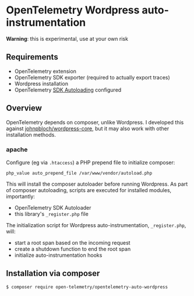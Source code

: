 # OpenTelemetry Wordpress auto-instrumentation

**Warning**: this is experimental, use at your own risk

## Requirements

* OpenTelemetry extension
* OpenTelemetry SDK exporter (required to actually export traces)
* Wordpress installation
* OpenTelemetry [SDK Autoloading](https://github.com/open-telemetry/opentelemetry-php/blob/main/examples/autoload_sdk.php) configured

## Overview
OpenTelemetry depends on composer, unlike Wordpress. I developed this against [johnpbloch/wordpress-core](https://github.com/johnpbloch/wordpress-core-installer), but it may also work with other installation methods.

### apache

Configure (eg via `.htaccess`) a PHP prepend file to initialize composer:

```
php_value auto_prepend_file /var/www/vendor/autoload.php
```

This will install the composer autoloader before running Wordpress. As part of composer autoloading,
scripts are executed for installed modules, importantly:
* OpenTelemetry SDK Autoloader
* this library's `_register.php` file

The initialization script for Wordpress auto-instrumentation, `_register.php`, will:
* start a root span based on the incoming request
* create a shutdown function to end the root span
* initialize auto-instrumentation hooks

## Installation via composer

```bash
$ composer require open-telemetry/opentelemetry-auto-wordpress
```
